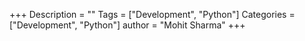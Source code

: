+++
Description = ""
Tags = ["Development", "Python"]
Categories = ["Development", "Python"]
author = "Mohit Sharma"
+++
